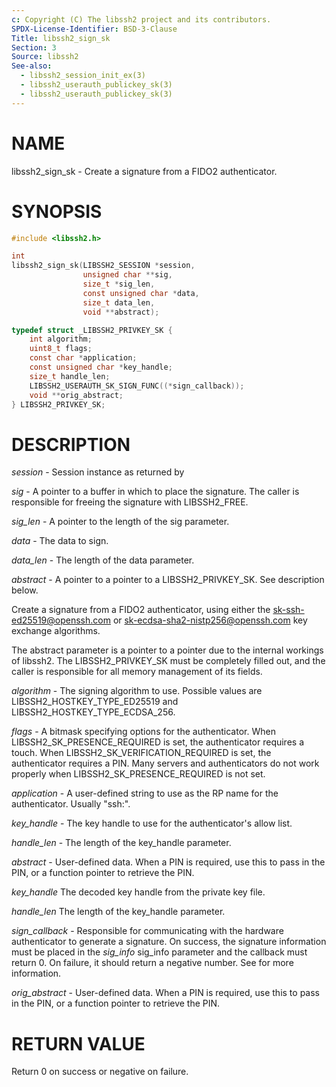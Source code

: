 ```yaml
---
c: Copyright (C) The libssh2 project and its contributors.
SPDX-License-Identifier: BSD-3-Clause
Title: libssh2_sign_sk
Section: 3
Source: libssh2
See-also:
  - libssh2_session_init_ex(3)
  - libssh2_userauth_publickey_sk(3)
  - libssh2_userauth_publickey_sk(3)
---
```


# NAME

libssh2_sign_sk - Create a signature from a FIDO2 authenticator.

# SYNOPSIS

~~~c
#include <libssh2.h>

int
libssh2_sign_sk(LIBSSH2_SESSION *session,
                unsigned char **sig,
                size_t *sig_len,
                const unsigned char *data,
                size_t data_len,
                void **abstract);

typedef struct _LIBSSH2_PRIVKEY_SK {
    int algorithm;
    uint8_t flags;
    const char *application;
    const unsigned char *key_handle;
    size_t handle_len;
    LIBSSH2_USERAUTH_SK_SIGN_FUNC((*sign_callback));
    void **orig_abstract;
} LIBSSH2_PRIVKEY_SK;
~~~

# DESCRIPTION

*session* - Session instance as returned by

*sig* - A pointer to a buffer in which to place the signature. The caller
is responsible for freeing the signature with LIBSSH2_FREE.

*sig_len* - A pointer to the length of the sig parameter.

*data* - The data to sign.

*data_len* - The length of the data parameter.

*abstract* - A pointer to a pointer to a LIBSSH2_PRIVKEY_SK. See
description below.

Create a signature from a FIDO2 authenticator, using either the
sk-ssh-ed25519@openssh.com or sk-ecdsa-sha2-nistp256@openssh.com key
exchange algorithms.

The abstract parameter is a pointer to a pointer due to the internal workings
of libssh2. The LIBSSH2_PRIVKEY_SK must be completely filled out, and the
caller is responsible for all memory management of its fields.

*algorithm* - The signing algorithm to use. Possible values are
LIBSSH2_HOSTKEY_TYPE_ED25519 and LIBSSH2_HOSTKEY_TYPE_ECDSA_256.

*flags* - A bitmask specifying options for the authenticator. When
LIBSSH2_SK_PRESENCE_REQUIRED is set, the authenticator requires a touch. When
LIBSSH2_SK_VERIFICATION_REQUIRED is set, the authenticator requires a PIN.
Many servers and authenticators do not work properly when
LIBSSH2_SK_PRESENCE_REQUIRED is not set.

*application* - A user-defined string to use as the RP name for the
authenticator. Usually "ssh:".

*key_handle* - The key handle to use for the authenticator's allow list.

*handle_len* - The length of the key_handle parameter.

*abstract* - User-defined data. When a PIN is required, use this to pass in
the PIN, or a function pointer to retrieve the PIN.

*key_handle* The decoded key handle from the private key file.

*handle_len* The length of the key_handle parameter.

*sign_callback* - Responsible for communicating with the hardware
authenticator to generate a signature. On success, the signature information
must be placed in the *sig_info* sig_info parameter and the callback must
return 0. On failure, it should return a negative number. See
 for more information.

*orig_abstract* - User-defined data. When a PIN is required, use this to
pass in the PIN, or a function pointer to retrieve the PIN.

# RETURN VALUE

Return 0 on success or negative on failure.

